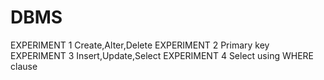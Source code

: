 # DBMS
EXPERIMENT 1
Create,Alter,Delete
EXPERIMENT 2
Primary key
EXPERIMENT 3
Insert,Update,Select
EXPERIMENT 4
Select using WHERE clause
